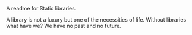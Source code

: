 A readme for Static libraries.

A library is not a luxury but one of the necessities of life. 
Without libraries what have we? We have no past and no future.
